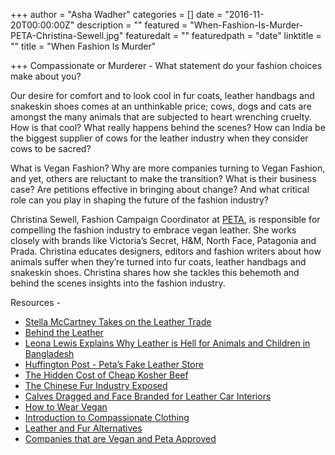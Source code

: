 +++
author = "Asha Wadher"
categories = []
date = "2016-11-20T00:00:00Z"
description = ""
featured = "When-Fashion-Is-Murder-PETA-Christina-Sewell.jpg"
featuredalt = ""
featuredpath = "date"
linktitle = ""
title = "When Fashion Is Murder"

+++
<audio src="https://s3.amazonaws.com/twizted/static/assets/podcast/Ep26_Christina_Sewell_Peta_Murder_for_Fashion_Vegan_Clothing.mp3"></audio>
Compassionate or Murderer - What statement do your fashion choices make about you?

Our desire for comfort and to look cool in fur coats, leather handbags and snakeskin shoes comes at an unthinkable price; cows, dogs and cats are amongst the many animals that are subjected to heart wrenching cruelty. How is that cool? What really happens behind the scenes? How can India be the biggest supplier of cows for the leather industry when they consider cows to be sacred?

What is Vegan Fashion? Why are more companies turning to Vegan Fashion, and yet, others are reluctant to make the transition? What is their business case? Are petitions effective in bringing about change? And what critical role can you play in shaping the future of the fashion industry?

Christina Sewell, Fashion Campaign Coordinator at <a target="_blank" href="http://www.peta.org/">PETA</a>, is responsible for compelling the fashion industry to embrace vegan leather. She works closely with brands like Victoria’s Secret, H&M, North Face, Patagonia and Prada. Christina educates designers, editors and fashion writers about how animals suffer when they’re turned into fur coats, leather handbags and snakeskin shoes. Christina shares how she tackles this behemoth and behind the scenes insights into the fashion industry.


<!--a href="http://artist.twiztedmyrtle.com/static/assets/podcast/Ep26_Christina_Sewell_Peta_Murder_for_Fashion_Vegan_Clothing.mp3" target="_blank"><img src="/img/twiztedmyrtle/blog/radio-thumb.png" alt=""></a-->


<p style="margin-bottom: 0em;">Resources -</p>

 - <a target="_blank" href="http://www.peta.org/videos/stella-mccartney-takes-on-the-leather-trade/">Stella McCartney Takes on the Leather Trade</a>
 - <a target="_blank" href="https://www.youtube.com/watch?v=qs8yqcrqo1s">Behind the Leather</a>
 - <a target="_blank" href="https://www.youtube.com/watch?v=H8-IeuG4jLw">Leona Lewis Explains Why Leather is Hell for Animals and Children in Bangladesh</a>
 - <a target="_blank" href="http://www.huffingtonpost.co.uk/entry/peta-fake-leather-store-thailand-reality-exotic-skins-trade_uk_573db910e4b03f08843e3f05">Huffington Post - Peta’s Fake Leather Store</a>
 - <a target="_blank" href="http://investigations.peta.org/kosher-slaughter-cows-israel/">The Hidden Cost of Cheap Kosher Beef</a>
 - <a target="_blank" href="http://www.peta.org/issues/animals-used-for-clothing/fur/chinese-fur-industry/">The Chinese Fur Industry Exposed</a>
 - <a target="_blank" href="http://investigations.peta.org/calves-face-branded-leather-car-interiors/">Calves Dragged and Face Branded for Leather Car Interiors</a>
 - <a target="_blank" href="http://features.peta.org/how-to-wear-vegan/">How to Wear Vegan</a>
 - <a target="_blank" href="http://www.peta.org/living/fashion/cruelty-free-clothing-guide/cruelty-free-clothing-guide-introduction/">Introduction to Compassionate Clothing</a>
 - <a target="_blank" href="http://www.peta.org/living/fashion/cruelty-free-clothing-guide/cruelty-free-clothing-guide-alternatives/">Leather and Fur Alternatives</a>
 - <a target="_blank" href="http://www.peta.org/living/fashion/cruelty-free-clothing-guide/cruelty-free-clothing-guide-search-product/">Companies that are Vegan and Peta Approved</a>
<br><br>




